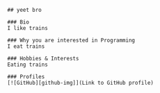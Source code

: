     ## yeet bro

    ### Bio
    I like trains

    ### Why you are interested in Programming
    I eat trains

    ### Hobbies & Interests
    Eating trains

    ### Profiles
    [![GitHub][github-img]](Link to GitHub profile)